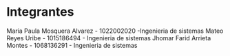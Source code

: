 # Integrantes
Maria Paula Mosquera Alvarez - 1022002020 -Ingenieria de sistemas
Mateo Reyes Uribe - 1015186494 - Ingenieria de sistemas
Jhomar Farid Arrieta Montes - 1068136291 - Ingenieria de sistemas
